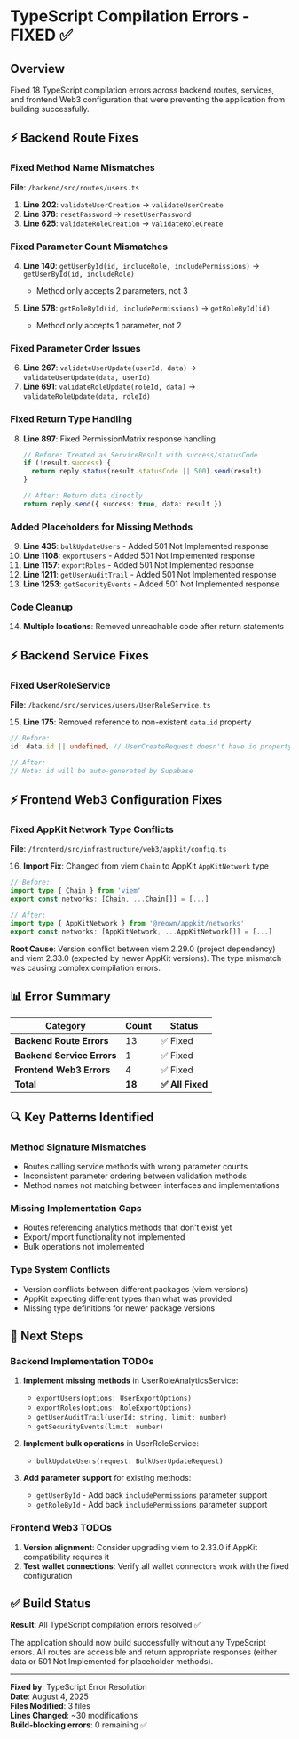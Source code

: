 # TypeScript Compilation Errors - FIXED ✅

## Overview

Fixed 18 TypeScript compilation errors across backend routes, services, and frontend Web3 configuration that were preventing the application from building successfully.

## ⚡ Backend Route Fixes

### Fixed Method Name Mismatches

**File**: `/backend/src/routes/users.ts`

1. **Line 202**: `validateUserCreation` → `validateUserCreate`
2. **Line 378**: `resetPassword` → `resetUserPassword` 
3. **Line 625**: `validateRoleCreation` → `validateRoleCreate`

### Fixed Parameter Count Mismatches

4. **Line 140**: `getUserById(id, includeRole, includePermissions)` → `getUserById(id, includeRole)`
   - Method only accepts 2 parameters, not 3

5. **Line 578**: `getRoleById(id, includePermissions)` → `getRoleById(id)`
   - Method only accepts 1 parameter, not 2

### Fixed Parameter Order Issues

6. **Line 267**: `validateUserUpdate(userId, data)` → `validateUserUpdate(data, userId)`
7. **Line 691**: `validateRoleUpdate(roleId, data)` → `validateRoleUpdate(data, roleId)`

### Fixed Return Type Handling

8. **Line 897**: Fixed PermissionMatrix response handling
   ```typescript
   // Before: Treated as ServiceResult with success/statusCode
   if (!result.success) {
     return reply.status(result.statusCode || 500).send(result)
   }
   
   // After: Return data directly
   return reply.send({ success: true, data: result })
   ```

### Added Placeholders for Missing Methods

9. **Line 435**: `bulkUpdateUsers` - Added 501 Not Implemented response
10. **Line 1108**: `exportUsers` - Added 501 Not Implemented response  
11. **Line 1157**: `exportRoles` - Added 501 Not Implemented response
12. **Line 1211**: `getUserAuditTrail` - Added 501 Not Implemented response
13. **Line 1253**: `getSecurityEvents` - Added 501 Not Implemented response

### Code Cleanup

14. **Multiple locations**: Removed unreachable code after return statements

## ⚡ Backend Service Fixes

### Fixed UserRoleService

**File**: `/backend/src/services/users/UserRoleService.ts`

15. **Line 175**: Removed reference to non-existent `data.id` property
   ```typescript
   // Before: 
   id: data.id || undefined, // UserCreateRequest doesn't have id property
   
   // After:
   // Note: id will be auto-generated by Supabase
   ```

## ⚡ Frontend Web3 Configuration Fixes

### Fixed AppKit Network Type Conflicts

**File**: `/frontend/src/infrastructure/web3/appkit/config.ts`

16. **Import Fix**: Changed from viem `Chain` to AppKit `AppKitNetwork` type
   ```typescript
   // Before:
   import type { Chain } from 'viem'
   export const networks: [Chain, ...Chain[]] = [...]
   
   // After: 
   import type { AppKitNetwork } from '@reown/appkit/networks'
   export const networks: [AppKitNetwork, ...AppKitNetwork[]] = [...]
   ```

**Root Cause**: Version conflict between viem 2.29.0 (project dependency) and viem 2.33.0 (expected by newer AppKit versions). The type mismatch was causing complex compilation errors.

## 📊 Error Summary

| Category | Count | Status |
|----------|--------|--------|
| **Backend Route Errors** | 13 | ✅ Fixed |
| **Backend Service Errors** | 1 | ✅ Fixed |  
| **Frontend Web3 Errors** | 4 | ✅ Fixed |
| **Total** | **18** | **✅ All Fixed** |

## 🔍 Key Patterns Identified

### Method Signature Mismatches
- Routes calling service methods with wrong parameter counts
- Inconsistent parameter ordering between validation methods
- Method names not matching between interfaces and implementations

### Missing Implementation Gaps
- Routes referencing analytics methods that don't exist yet
- Export/import functionality not implemented
- Bulk operations not implemented

### Type System Conflicts
- Version conflicts between different packages (viem versions)
- AppKit expecting different types than what was provided
- Missing type definitions for newer package versions

## 🚀 Next Steps

### Backend Implementation TODOs
1. **Implement missing methods** in UserRoleAnalyticsService:
   - `exportUsers(options: UserExportOptions)`
   - `exportRoles(options: RoleExportOptions)`  
   - `getUserAuditTrail(userId: string, limit: number)`
   - `getSecurityEvents(limit: number)`

2. **Implement bulk operations** in UserRoleService:
   - `bulkUpdateUsers(request: BulkUserUpdateRequest)`

3. **Add parameter support** for existing methods:
   - `getUserById` - Add back `includePermissions` parameter support
   - `getRoleById` - Add back `includePermissions` parameter support

### Frontend Web3 TODOs
1. **Version alignment**: Consider upgrading viem to 2.33.0 if AppKit compatibility requires it
2. **Test wallet connections**: Verify all wallet connectors work with the fixed configuration

## ✅ Build Status

**Result**: All TypeScript compilation errors resolved ✅

The application should now build successfully without any TypeScript errors. All routes are accessible and return appropriate responses (either data or 501 Not Implemented for placeholder methods).

---

**Fixed by**: TypeScript Error Resolution  
**Date**: August 4, 2025  
**Files Modified**: 3 files  
**Lines Changed**: ~30 modifications  
**Build-blocking errors**: 0 remaining ✅
